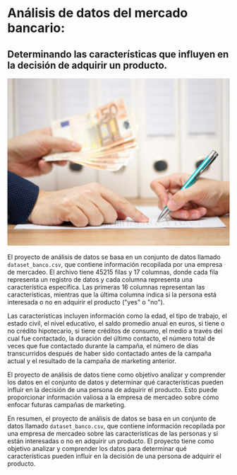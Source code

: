 # Análisis de datos del mercado bancario: 

## Determinando las características que influyen en la decisión de adquirir un producto.

![1682455308877](image/README/1682455308877.png)

El proyecto de análisis de datos se basa en un conjunto de datos llamado `dataset_banco.csv`, que contiene información recopilada por una empresa de mercadeo. El archivo tiene 45215 filas y 17 columnas, donde cada fila representa un registro de datos y cada columna representa una característica específica. Las primeras 16 columnas representan las características, mientras que la última columna indica si la persona está interesada o no en adquirir el producto ("yes" o "no").

Las características incluyen información como la edad, el tipo de trabajo, el estado civil, el nivel educativo, el saldo promedio anual en euros, si tiene o no crédito hipotecario, si tiene créditos de consumo, el medio a través del cual fue contactado, la duración del último contacto, el número total de veces que fue contactado durante la campaña, el número de días transcurridos después de haber sido contactado antes de la campaña actual y el resultado de la campaña de marketing anterior.

El proyecto de análisis de datos tiene como objetivo analizar y comprender los datos en el conjunto de datos y determinar qué características pueden influir en la decisión de una persona de adquirir el producto. Esto puede proporcionar información valiosa a la empresa de mercadeo sobre cómo enfocar futuras campañas de marketing.

En resumen, el proyecto de análisis de datos se basa en un conjunto de datos llamado `dataset_banco.csv`, que contiene información recopilada por una empresa de mercadeo sobre las características de las personas y si están interesadas o no en adquirir un producto. El proyecto tiene como objetivo analizar y comprender los datos para determinar qué características pueden influir en la decisión de una persona de adquirir el producto.
